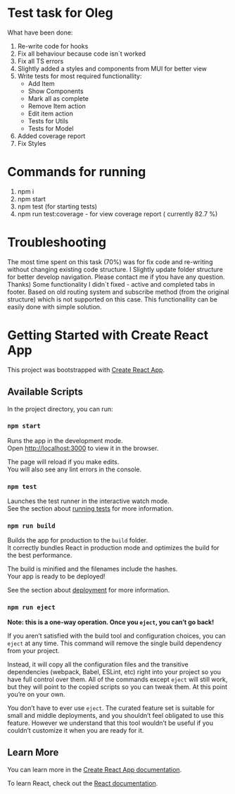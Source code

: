 # Test task for Oleg
What have been done: 
1) Re-write code for hooks
2) Fix all behaviour because code isn`t worked 
3) Fix all TS errors
4) Slightly added a styles and components from MUI for better view
5) Write tests for most required functionallity: 
    - Add Item
    - Show Components
    - Mark all as complete
    - Remove Item action
    - Edit item action
    - Tests for Utils 
    - Tests for Model
6) Added coverage report
7) Fix Styles

# Commands for running
1. npm i
2. npm start
3. npm test (for starting tests)
4. npm run test:coverage - for view coverage report ( currently 82.7 %)

# Troubleshooting
   The most time spent on this task (70%) was for fix code and re-writing
   without changing existing code structure. I Slightly update folder 
   structure for better develop navigation. Please contact me if ytou have 
   any question. Thanks)
   Some functionality I didn`t fixed - active and completed tabs in footer. 
   Based on old routing system and subscribe method (from the original structure)
   which is not supported on this case. This functionallity can be easily done with
   simple solution.

# Getting Started with Create React App

This project was bootstrapped with [Create React App](https://github.com/facebook/create-react-app).

## Available Scripts

In the project directory, you can run:

### `npm start`

Runs the app in the development mode.\
Open [http://localhost:3000](http://localhost:3000) to view it in the browser.

The page will reload if you make edits.\
You will also see any lint errors in the console.

### `npm test`

Launches the test runner in the interactive watch mode.\
See the section about [running tests](https://facebook.github.io/create-react-app/docs/running-tests) for more information.

### `npm run build`

Builds the app for production to the `build` folder.\
It correctly bundles React in production mode and optimizes the build for the best performance.

The build is minified and the filenames include the hashes.\
Your app is ready to be deployed!

See the section about [deployment](https://facebook.github.io/create-react-app/docs/deployment) for more information.

### `npm run eject`

**Note: this is a one-way operation. Once you `eject`, you can’t go back!**

If you aren’t satisfied with the build tool and configuration choices, you can `eject` at any time. This command will remove the single build dependency from your project.

Instead, it will copy all the configuration files and the transitive dependencies (webpack, Babel, ESLint, etc) right into your project so you have full control over them. All of the commands except `eject` will still work, but they will point to the copied scripts so you can tweak them. At this point you’re on your own.

You don’t have to ever use `eject`. The curated feature set is suitable for small and middle deployments, and you shouldn’t feel obligated to use this feature. However we understand that this tool wouldn’t be useful if you couldn’t customize it when you are ready for it.

## Learn More

You can learn more in the [Create React App documentation](https://facebook.github.io/create-react-app/docs/getting-started).

To learn React, check out the [React documentation](https://reactjs.org/).
